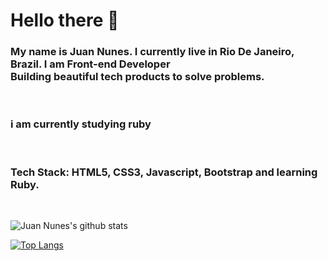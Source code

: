 
# Hello there :wave:

<h3> 
 My name is Juan Nunes. I currently live in Rio De Janeiro, Brazil. I am <strong>Front-end Developer</strong> <br>
  Building beautiful tech products to solve problems.
</h3>
<br>
<h3>
i am currently studying ruby
</h3>

<br>
<h3>
  Tech Stack: <strong>HTML5, CSS3, Javascript, Bootstrap and learning Ruby.</strong>
</h3>

<br>

![Juan Nunes's github stats](https://github-readme-stats.vercel.app/api?username=juannunesz&hide=contribs,prs&show_icons=true&theme=radical)


[![Top Langs](https://github-readme-stats.vercel.app/api/top-langs/?username=juannunesz&layout=compact&theme=radical)](https://github.com/juannunesz/github-readme-stats)
